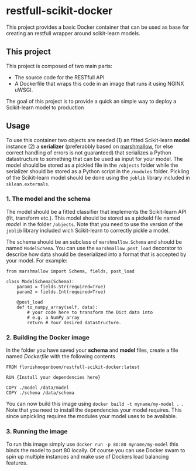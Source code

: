 # restfull-scikit-docker
 
This project provides a basic Docker container that can be used as base for creating an restfull wrapper around
scikit-learn models. 

## This project
This project is composed of two main parts:
- The source code for the RESTfull API
- A Dockerfile that wraps this code in an image that runs it using NGINX uWSGI.

The goal of this project is to provide a quick an simple way to deploy a Scikit-learn
model to production

## Usage
To use this container two objects are needed (1) an fitted Scikit-learn __model__ instance 
(2) a __serializer__ (preferabbly based on 
[marshmallow](https://marshmallow.readthedocs.io/en/latest/), for else correct handling
of errors is not guaranteed) that serializes a Python datastructure to something 
that can be used as input for your model.  The model should be stored as a pickled file
in the `/objects` folder while the serializer should be stored as a Python script in the
`/modules` folder. Pickling of the Scikit-learn model should be done using the `joblib`
library included in `sklean.externals`.

### 1. The model and the schema
The model should be a fitted classifier that implements the Scikit-learn API (fit, transform 
etc.). This model should be stored as a pickeld file named _model_ in the folder `/objects`.
Note that you need to use the version of the `joblib` library included wich Scikit-learn
to correctly pickle a model.

The schema should be an subclass of `marshmallow.Schema` and should be named `ModelSchema`.
You can use the `marshmallow.post_load` decorator to describe how data should be deserialized
into a format that is accepted by your model. For example:

```{python}
from marshmallow import Schema, fields, post_load

class ModelSchema(Schema):
    param1 = fields.Str(required=True)
    param2 = fields.Int(required=True)

    @post_load
    def to_numpy_array(self, data):
        # your code here to transform the Dict data into 
        # e.g. a NumPy array
        return # Your desired datastructure.
``` 

### 2. Building the Docker image
In the folder you have saved your __schema__ and __model__ files, create a file named 
_Dockerfile_ with the following contents
```{Dockerfile}
FROM florishoogenboom/restfull-scikit-docker:latest

RUN {Install your dependencies here}

COPY ./model /data/model
COPY ./schema /data/schema
```
You can now build this image using `docker build -t myname/my-model . `. Note that you need
to install the dependencies your model requires. This since unpickling requires the modules 
your model uses to be available.

### 3. Running the image
To run this image simply use `docker run -p 80:80 myname/my-model` this binds the 
model to port 80 locally. Of course you can use Docker swam to spin up multiple instances and
make use of Dockers load balancing features.

